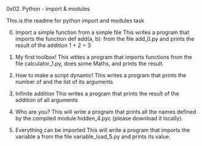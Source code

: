 0x02. Python - import & modules

This is the readme for python import and modules task

0. Import a simple function from a simple file
This writes a program that imports the function def add(a, b): from the file add_0.py and prints the result of the addition 1 + 2 = 3

1. My first toolbox!
This wtites a program that imports functions from the file calculator_1.py, does some Maths, and prints the result.

2. How to make a script dynamic!
This writes a program that prints the number of and the list of its arguments

3. Infinite addition
This writes a program that prints the result of the addition of all arguments

4. Who are you?
This will write a program that prints all the names defined by the compiled module hidden_4.pyc (please download it locally).

5. Everything can be imported
This will write a program that imports the variable a from the file variable_load_5.py and prints its value.

